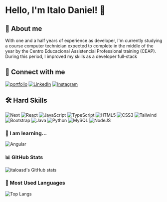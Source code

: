 
# Hello, I'm Italo Daniel! 👋


## 🚀 About me
With one and a half years of experience as
developer, I'm currently studying a course
computer technician expected to complete
in the middle of the year by the Centro Educacional Assistencial
Professional training (CEAP). During this period,
I improved my skills as a developer
full-stack


## 🔗 Connect with me
[![portfolio](https://img.shields.io/badge/my_portfolio-000?style=for-the-badge&logo=ko-fi&logoColor=FF00F6&color:FFF)](https://italo-daniel-portfolio.vercel.app/)
[![LinkedIn](https://img.shields.io/badge/-LinkedIn-000?style=for-the-badge&logo=linkedin&logoColor=FF00F6&color:FFF)](https://www.linkedin.com/in/italo-daniel-5020a72b2/)
[![Instagram](https://img.shields.io/badge/-Instagram-000?style=for-the-badge&logo=instagram&logoColor=FF00F6&color:FFF)](https://www.instagram.com/italodev.tsx/)


## 🛠 Hard Skills
![Next](https://img.shields.io/badge/next.js-000000?style=for-the-badge&logo=nextdotjs&logoColor=white)
![React](https://img.shields.io/badge/React-000?style=for-the-badge&logo=react&logoColor=61DAFB)
![JavaScript](https://img.shields.io/badge/JavaScript-000?style=for-the-badge&logo=javascript&logoColor=F7DF1E)
![TypeScript](https://img.shields.io/badge/TypeScript-000?style=for-the-badge&logo=typescript&logoColor=007ACC)
![HTML5](https://img.shields.io/badge/HTML5-000?style=for-the-badge&logo=html5&logoColor=E34F26)
![CSS3](https://img.shields.io/badge/CSS3-000?style=for-the-badge&logo=css3&logoColor=1572B6)
![Tailwind](https://img.shields.io/badge/Tailwind_CSS-000?style=for-the-badge&logo=tailwind-css&logoColor=38B2AC)
![Bootstrap](https://img.shields.io/badge/boostrap-000?style=for-the-badge&logo=bootstrap)
![Java](https://img.shields.io/badge/java-000.svg?style=for-the-badge&logo=openjdk&logoColor=%23ED8B00)
![Python](https://img.shields.io/badge/python-000?style=for-the-badge&logo=python&logoColor=3670A0)
![MySQL](https://img.shields.io/badge/MySQL-000?style=for-the-badge&logo=mysql&logoColor=white)
![NodeJS](https://img.shields.io/badge/node.js-000?style=for-the-badge&logo=node.js&logoColor=6DA55F)

### 🧠 I am learning...
![Angular](https://img.shields.io/badge/Angular-000?style=for-the-badge&logo=angular&logoColor=DD0031)





### 📊 GitHub Stats

![italoasd's GitHub stats](https://github-readme-stats.vercel.app/api?username=italoasd&hide_title=true&show_icons=true&include_all_commits=false&count_private=true&line_height=25&hide=issues&bg_color=000&title_color=FF00F6&text_color=FFF&border_radius=3&border_color=36123c&icon_color=FF00F6&theme=jolly)

### 🚀 Most Used Languages

![Top Langs](https://github-readme-stats.vercel.app/api/top-langs/?username=italoasd&layout=compact&bg_color=000&title_color=FF00F6&text_color=FFF&border_radius=3&border_color=36123c&icon_color=FF00F6&theme=jolly)


